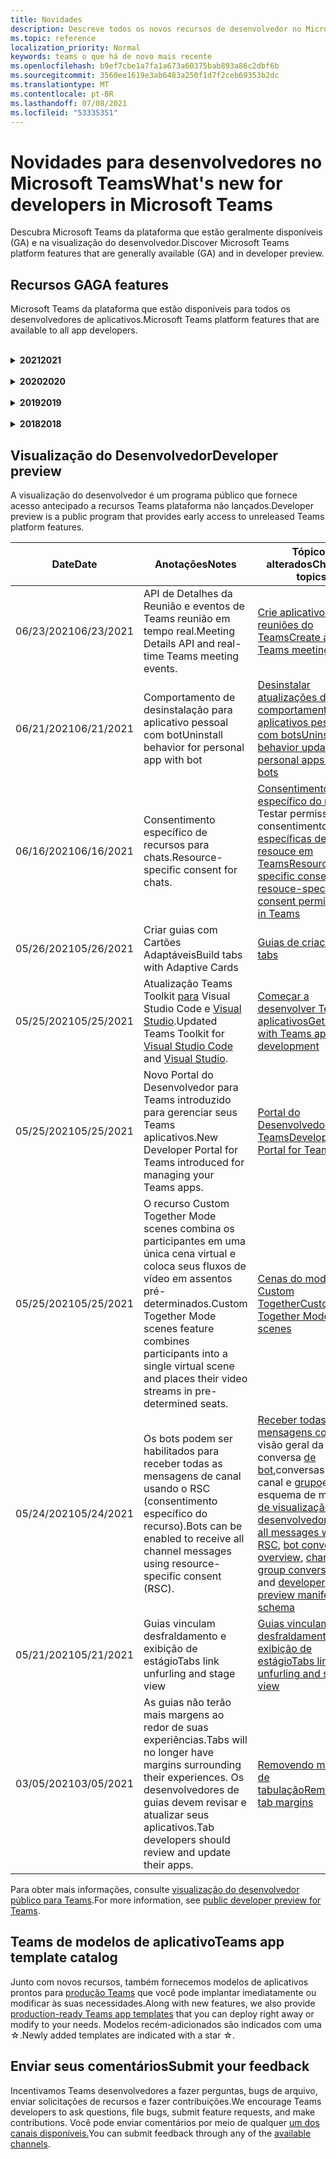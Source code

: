 ```yaml
---
title: Novidades
description: Descreve todos os novos recursos de desenvolvedor no Microsoft Teams
ms.topic: reference
localization_priority: Normal
keywords: teams o que há de novo mais recente
ms.openlocfilehash: b9ef7cbe1a7fa1a673a60375bab893a86c2dbf6b
ms.sourcegitcommit: 3560ee1619e3ab6483a250f1d7f2ceb69353b2dc
ms.translationtype: MT
ms.contentlocale: pt-BR
ms.lasthandoff: 07/08/2021
ms.locfileid: "53335351"
---
```

# <a name="whats-new-for-developers-in-microsoft-teams"></a><span data-ttu-id="fb000-104">Novidades para desenvolvedores no Microsoft Teams</span><span class="sxs-lookup"><span data-stu-id="fb000-104">What's new for developers in Microsoft Teams</span></span>

<span data-ttu-id="fb000-105">Descubra Microsoft Teams da plataforma que estão geralmente disponíveis (GA) e na visualização do desenvolvedor.</span><span class="sxs-lookup"><span data-stu-id="fb000-105">Discover Microsoft Teams platform features that are generally available (GA) and in developer preview.</span></span>

## <a name="ga-features"></a><span data-ttu-id="fb000-106">Recursos GA</span><span class="sxs-lookup"><span data-stu-id="fb000-106">GA features</span></span>

<span data-ttu-id="fb000-107">Microsoft Teams da plataforma que estão disponíveis para todos os desenvolvedores de aplicativos.</span><span class="sxs-lookup"><span data-stu-id="fb000-107">Microsoft Teams platform features that are available to all app developers.</span></span>

<br>

<details>

<summary><span data-ttu-id="fb000-108"><b>2021</b></span><span class="sxs-lookup"><span data-stu-id="fb000-108"><b>2021</b></span></span></summary>

| <span data-ttu-id="fb000-109">**Date**</span><span class="sxs-lookup"><span data-stu-id="fb000-109">**Date**</span></span> | <span data-ttu-id="fb000-110">**Anotações**</span><span class="sxs-lookup"><span data-stu-id="fb000-110">**Notes**</span></span> | <span data-ttu-id="fb000-111">**Tópicos alterados**</span><span class="sxs-lookup"><span data-stu-id="fb000-111">**Changed topics**</span></span> |
| -------- | --------- | ------------------ |
|<span data-ttu-id="fb000-112">07/08/2021</span><span class="sxs-lookup"><span data-stu-id="fb000-112">07/08/2021</span></span>|<span data-ttu-id="fb000-113">A extensibilidade do aplicativo de reunião está disponível no celular.</span><span class="sxs-lookup"><span data-stu-id="fb000-113">Meeting app extensibility is available on mobile.</span></span> <span data-ttu-id="fb000-114">Os clientes móveis suportam aplicativos durante a reunião.</span><span class="sxs-lookup"><span data-stu-id="fb000-114">Mobile clients support apps during meeting.</span></span> |[<span data-ttu-id="fb000-115">Extensibilidade do aplicativo de reunião</span><span class="sxs-lookup"><span data-stu-id="fb000-115">Meeting app extensibility</span></span>](apps-in-teams-meetings/meeting-app-extensibility.md)|
|<span data-ttu-id="fb000-116">06/28/2021</span><span class="sxs-lookup"><span data-stu-id="fb000-116">06/28/2021</span></span>|<span data-ttu-id="fb000-117">Integrar a funcionalidade do Se picker de pessoas.</span><span class="sxs-lookup"><span data-stu-id="fb000-117">Integrate People Picker capability.</span></span>|[<span data-ttu-id="fb000-118">Funcionalidade Integrar Seletor de Pessoas</span><span class="sxs-lookup"><span data-stu-id="fb000-118">Integrate People Picker capability</span></span>](concepts/device-capabilities/people-picker-capability.md)|  
|<span data-ttu-id="fb000-119">06/25/2021</span><span class="sxs-lookup"><span data-stu-id="fb000-119">06/25/2021</span></span>| <span data-ttu-id="fb000-120">Introduzido o guia passo a passo para enviar mensagens proativas.</span><span class="sxs-lookup"><span data-stu-id="fb000-120">Introduced step-by-step guide to send proactive messages.</span></span> | [<span data-ttu-id="fb000-121">Guia passo a passo para enviar mensagens proativas</span><span class="sxs-lookup"><span data-stu-id="fb000-121">Step-by-step guide to send proactive messages</span></span>](sbs-send-proactive.yml) |
|<span data-ttu-id="fb000-122">06/09/2021</span><span class="sxs-lookup"><span data-stu-id="fb000-122">06/09/2021</span></span>| <span data-ttu-id="fb000-123">Exibição de estágio para imagens em Cartões Adaptáveis com `allowExpand` atributo.</span><span class="sxs-lookup"><span data-stu-id="fb000-123">Stage view for images in Adaptive Cards with `allowExpand` attribute.</span></span> | [<span data-ttu-id="fb000-124">Exibição de estágio para imagens em Cartões Adaptáveis</span><span class="sxs-lookup"><span data-stu-id="fb000-124">Stage view for images in Adaptive Cards</span></span>](~/task-modules-and-cards/cards/cards-format.md) |
|<span data-ttu-id="fb000-125">05/31/2021</span><span class="sxs-lookup"><span data-stu-id="fb000-125">05/31/2021</span></span>| <span data-ttu-id="fb000-126">Guias de conversa.</span><span class="sxs-lookup"><span data-stu-id="fb000-126">Conversational tabs.</span></span> | [<span data-ttu-id="fb000-127">Iniciar e continuar conversas sobre conteúdo em suas guias</span><span class="sxs-lookup"><span data-stu-id="fb000-127">Start and continue conversations about content in your tabs</span></span>](~/tabs/how-to/conversational-tabs.md) |
|<span data-ttu-id="fb000-128">05/24/2021</span><span class="sxs-lookup"><span data-stu-id="fb000-128">05/24/2021</span></span>| <span data-ttu-id="fb000-129">Diretrizes Teams de design de aplicativos atualizadas com padrões móveis e muito mais.</span><span class="sxs-lookup"><span data-stu-id="fb000-129">Updated Teams app design guidelines with mobile patterns and more.</span></span>|[<span data-ttu-id="fb000-130">Projetando seu Teams aplicativo</span><span class="sxs-lookup"><span data-stu-id="fb000-130">Designing your Teams app</span></span>](~/concepts/design/design-teams-app-overview.md)
|<span data-ttu-id="fb000-131">05/13/2021</span><span class="sxs-lookup"><span data-stu-id="fb000-131">05/13/2021</span></span>| <span data-ttu-id="fb000-132">Adicionadas informações sobre mConnect e Skooler.</span><span class="sxs-lookup"><span data-stu-id="fb000-132">Added information on mConnect and Skooler.</span></span>|[<span data-ttu-id="fb000-133">Sistema de gerenciamento de aprendizagem de miojo</span><span class="sxs-lookup"><span data-stu-id="fb000-133">Moodle learning management system</span></span>](resources/moodle-overview.md)
|<span data-ttu-id="fb000-134">05/10/2021</span><span class="sxs-lookup"><span data-stu-id="fb000-134">05/10/2021</span></span>| <span data-ttu-id="fb000-135">O manifesto v1.10 é lançado.</span><span class="sxs-lookup"><span data-stu-id="fb000-135">Manifest v1.10 is released.</span></span>|[<span data-ttu-id="fb000-136">Esquema de manifesto</span><span class="sxs-lookup"><span data-stu-id="fb000-136">Manifest schema</span></span>](resources/schema/manifest-schema.md) |
|<span data-ttu-id="fb000-137">05/10/2021</span><span class="sxs-lookup"><span data-stu-id="fb000-137">05/10/2021</span></span>| <span data-ttu-id="fb000-138">Novo recurso de personalização de aplicativo.</span><span class="sxs-lookup"><span data-stu-id="fb000-138">New app customization feature.</span></span>| [<span data-ttu-id="fb000-139">Habilitar organizações para personalizar seu aplicativo</span><span class="sxs-lookup"><span data-stu-id="fb000-139">Enable orgs to customize your app</span></span>](concepts/design/enable-app-customization.md) |
|<span data-ttu-id="fb000-140">05/07/2021</span><span class="sxs-lookup"><span data-stu-id="fb000-140">05/07/2021</span></span>| <span data-ttu-id="fb000-141">Links profundos para chamadas de áudio e vídeo no chat.</span><span class="sxs-lookup"><span data-stu-id="fb000-141">Deep links for audio and video calls in chat.</span></span> |[<span data-ttu-id="fb000-142">Links profundos</span><span class="sxs-lookup"><span data-stu-id="fb000-142">Deep links</span></span>](concepts/build-and-test/deep-links.md#deep-linking-to-an-audio-or-audio-video-call) |
|<span data-ttu-id="fb000-143">04/30/2021</span><span class="sxs-lookup"><span data-stu-id="fb000-143">04/30/2021</span></span>|<span data-ttu-id="fb000-144">Novas diretrizes sobre como publicar aplicativos no Teams store.</span><span class="sxs-lookup"><span data-stu-id="fb000-144">New guidance on how to publish apps to the Teams store.</span></span>|<span data-ttu-id="fb000-145">[Publique seu aplicativo no Teams,](concepts/deploy-and-publish/appsource/publish.md)Teams [de validação da loja](concepts/deploy-and-publish/appsource/prepare/teams-store-validation-guidelines.md)</span><span class="sxs-lookup"><span data-stu-id="fb000-145">[Publish your app to the Teams store](concepts/deploy-and-publish/appsource/publish.md), [Teams store validation guidelines](concepts/deploy-and-publish/appsource/prepare/teams-store-validation-guidelines.md)</span></span> |
|<span data-ttu-id="fb000-146">04/29/2021</span><span class="sxs-lookup"><span data-stu-id="fb000-146">04/29/2021</span></span> | <span data-ttu-id="fb000-147">Ações universais para cartões adaptáveis.</span><span class="sxs-lookup"><span data-stu-id="fb000-147">Universal Actions for Adaptive Cards.</span></span> | [<span data-ttu-id="fb000-148">Ações Universais para Cartões Adaptáveis</span><span class="sxs-lookup"><span data-stu-id="fb000-148">Universal Actions for Adaptive Cards</span></span>](task-modules-and-cards/cards/universal-actions-for-adaptive-cards/overview.md) |
|<span data-ttu-id="fb000-149">04/29/2021</span><span class="sxs-lookup"><span data-stu-id="fb000-149">04/29/2021</span></span> | <span data-ttu-id="fb000-150">Exibições específicas do usuário.</span><span class="sxs-lookup"><span data-stu-id="fb000-150">User Specific Views.</span></span> | [<span data-ttu-id="fb000-151">Exibições Específicas do Usuário</span><span class="sxs-lookup"><span data-stu-id="fb000-151">User Specific Views</span></span>](task-modules-and-cards/cards/universal-actions-for-adaptive-cards/User-Specific-Views.md) |
|<span data-ttu-id="fb000-152">04/29/2021</span><span class="sxs-lookup"><span data-stu-id="fb000-152">04/29/2021</span></span> | <span data-ttu-id="fb000-153">Fluxos de trabalho sequenciais.</span><span class="sxs-lookup"><span data-stu-id="fb000-153">Sequential Workflows.</span></span> | [<span data-ttu-id="fb000-154">Fluxos de Trabalho Sequenciais</span><span class="sxs-lookup"><span data-stu-id="fb000-154">Sequential Workflows</span></span>](task-modules-and-cards/cards/universal-actions-for-adaptive-cards/Sequential-Workflows.md) |
|<span data-ttu-id="fb000-155">04/29/2021</span><span class="sxs-lookup"><span data-stu-id="fb000-155">04/29/2021</span></span> | <span data-ttu-id="fb000-156">Cartões atualizados.</span><span class="sxs-lookup"><span data-stu-id="fb000-156">Up to date cards.</span></span> | [<span data-ttu-id="fb000-157">Cartões atualizados</span><span class="sxs-lookup"><span data-stu-id="fb000-157">Up to date cards</span></span>](task-modules-and-cards/cards/universal-actions-for-adaptive-cards/Up-To-Date-Views.md) |
|<span data-ttu-id="fb000-158">04/08/2021</span><span class="sxs-lookup"><span data-stu-id="fb000-158">04/08/2021</span></span>| <span data-ttu-id="fb000-159">Recurso de personalização de aplicativos.</span><span class="sxs-lookup"><span data-stu-id="fb000-159">App customization feature.</span></span>|<span data-ttu-id="fb000-160">[Visão geral do aplicativo de equipes](concepts/design/enable-app-customization.md)de [design, visão geral](concepts/build-and-test/app-studio-overview.md#connectors)do estúdio do aplicativo e [esquema de manifesto](resources/schema/manifest-schema-dev-preview.md)</span><span class="sxs-lookup"><span data-stu-id="fb000-160">[Design teams app overview](concepts/design/enable-app-customization.md), [App studio overview](concepts/build-and-test/app-studio-overview.md#connectors), and [Manifest schema](resources/schema/manifest-schema-dev-preview.md)</span></span> |
|<span data-ttu-id="fb000-161">03/18/2021</span><span class="sxs-lookup"><span data-stu-id="fb000-161">03/18/2021</span></span>|<span data-ttu-id="fb000-162">Aviso: atualize para a versão 4.10 ou acima do SDK da Estrutura de Bots, conforme começamos com o processo de deprecação para `TeamsInfo.getMembers` e `TeamsInfo.GetMembersAsync` .</span><span class="sxs-lookup"><span data-stu-id="fb000-162">Notice: Update to version 4.10 or above of the Bot Framework SDK, as we've started with the deprecation process for `TeamsInfo.getMembers` and `TeamsInfo.GetMembersAsync`.</span></span> | [<span data-ttu-id="fb000-163">Alterações na API de bot para membros da Equipe/Chat</span><span class="sxs-lookup"><span data-stu-id="fb000-163">Bot API Changes for Team/Chat Members</span></span>](resources/team-chat-member-api-changes.md) |
|<span data-ttu-id="fb000-164">03/05/2021</span><span class="sxs-lookup"><span data-stu-id="fb000-164">03/05/2021</span></span>|<span data-ttu-id="fb000-165">Aviso: as guias não terão mais margens ao redor de suas experiências.</span><span class="sxs-lookup"><span data-stu-id="fb000-165">Notice: Tabs will no longer have margins surrounding their experiences.</span></span> <span data-ttu-id="fb000-166">Os desenvolvedores de guias devem revisar e atualizar seus aplicativos.</span><span class="sxs-lookup"><span data-stu-id="fb000-166">Tab developers should review and update their apps.</span></span> | [<span data-ttu-id="fb000-167">Removendo margens de tabulação</span><span class="sxs-lookup"><span data-stu-id="fb000-167">Removing tab margins</span></span>](resources/removing-tab-margins.md) |
|<span data-ttu-id="fb000-168">03/05/2021</span><span class="sxs-lookup"><span data-stu-id="fb000-168">03/05/2021</span></span>|<span data-ttu-id="fb000-169">Escopo de instalação padrão e funcionalidade de grupo.</span><span class="sxs-lookup"><span data-stu-id="fb000-169">Default install scope and group capability.</span></span>| [<span data-ttu-id="fb000-170">Escopo de instalação padrão e funcionalidade de grupo</span><span class="sxs-lookup"><span data-stu-id="fb000-170">Default install scope and group capability</span></span>](concepts/deploy-and-publish/add-default-install-scope.md) |
|<span data-ttu-id="fb000-171">03/05/2021</span><span class="sxs-lookup"><span data-stu-id="fb000-171">03/05/2021</span></span>|<span data-ttu-id="fb000-172">Reordenar guias de aplicativo pessoal.</span><span class="sxs-lookup"><span data-stu-id="fb000-172">Reorder personal app tabs.</span></span>|[<span data-ttu-id="fb000-173">Reordenar a guia de chat em aplicativos pessoais</span><span class="sxs-lookup"><span data-stu-id="fb000-173">Reorder the chat tab in personal apps</span></span>](tabs/how-to/create-personal-tab.md#reorder-static-personal-tabs)|
|<span data-ttu-id="fb000-174">03/04/2021</span><span class="sxs-lookup"><span data-stu-id="fb000-174">03/04/2021</span></span>|<span data-ttu-id="fb000-175">Mascaramento de informações em cartões adaptáveis.</span><span class="sxs-lookup"><span data-stu-id="fb000-175">Information masking in Adaptive cards.</span></span>| [<span data-ttu-id="fb000-176">Mascaramento de informações em cartões adaptáveis</span><span class="sxs-lookup"><span data-stu-id="fb000-176">Information masking in Adaptive cards</span></span>](task-modules-and-cards/cards/cards-format.md#information-masking-in-adaptive-cards) |
|<span data-ttu-id="fb000-177">02/19/2021</span><span class="sxs-lookup"><span data-stu-id="fb000-177">02/19/2021</span></span>|<span data-ttu-id="fb000-178">Recursos de localização adicionados.</span><span class="sxs-lookup"><span data-stu-id="fb000-178">Added location capabilities.</span></span> <br/> <span data-ttu-id="fb000-179">As informações de recursos de localização são adicionadas na visão geral dos recursos do dispositivo, permissões de dispositivo nativas, integração de recursos de mídia e arquivos de recursos de QR ou scanner de código de barras.</span><span class="sxs-lookup"><span data-stu-id="fb000-179">Location capabilities information is added in the device capabilities overview, native device permissions, integrate media capabilities, and QR or barcode scanner capability files.</span></span>|<span data-ttu-id="fb000-180">[Visão](concepts/device-capabilities/device-capabilities-overview.md)geral , [Solicitar permissões de dispositivo,](concepts/device-capabilities/native-device-permissions.md) [Integrar](concepts/device-capabilities/mobile-camera-image-permissions.md)recursos de mídia, [Integrar a QR](concepts/device-capabilities/qr-barcode-scanner-capability.md)ou o recurso de scanner de código de barras, [Integrar recursos de localização](concepts/device-capabilities/location-capability.md)</span><span class="sxs-lookup"><span data-stu-id="fb000-180">[Overview](concepts/device-capabilities/device-capabilities-overview.md), [Request device permissions](concepts/device-capabilities/native-device-permissions.md), [Integrate media capabilities](concepts/device-capabilities/mobile-camera-image-permissions.md), [Integrate QR or barcode scanner capability](concepts/device-capabilities/qr-barcode-scanner-capability.md), [Integrate location capabilities](concepts/device-capabilities/location-capability.md)</span></span> |
|<span data-ttu-id="fb000-181">02/18/2021</span><span class="sxs-lookup"><span data-stu-id="fb000-181">02/18/2021</span></span>|<span data-ttu-id="fb000-182">Adicionado o recurso de QR ou scanner de código de barras.</span><span class="sxs-lookup"><span data-stu-id="fb000-182">Added QR or barcode scanner capability.</span></span> <br/> <span data-ttu-id="fb000-183">As informações de recurso de QR ou scanner de código de barras são adicionadas na visão geral dos recursos do dispositivo, permissões de dispositivo nativas e arquivos de recursos de mídia de integração.</span><span class="sxs-lookup"><span data-stu-id="fb000-183">QR or barcode scanner  capability information is added in the device capabilities overview, native device permissions, and integrate media capabilities files.</span></span>|<span data-ttu-id="fb000-184">[Visão](concepts/device-capabilities/device-capabilities-overview.md)geral , [Solicitar permissões de dispositivo,](concepts/device-capabilities/native-device-permissions.md) [Integrar recursos de mídia,](concepts/device-capabilities/mobile-camera-image-permissions.md) [Integrar a QR ou o](concepts/device-capabilities/qr-barcode-scanner-capability.md) recurso de scanner de código de barras</span><span class="sxs-lookup"><span data-stu-id="fb000-184">[Overview](concepts/device-capabilities/device-capabilities-overview.md), [Request device permissions](concepts/device-capabilities/native-device-permissions.md), [Integrate media capabilities](concepts/device-capabilities/mobile-camera-image-permissions.md), [Integrate QR or barcode scanner capability](concepts/device-capabilities/qr-barcode-scanner-capability.md)</span></span> |
|<span data-ttu-id="fb000-185">02/09/2021</span><span class="sxs-lookup"><span data-stu-id="fb000-185">02/09/2021</span></span>|<span data-ttu-id="fb000-186">Visão geral dos recursos do dispositivo adicionado.</span><span class="sxs-lookup"><span data-stu-id="fb000-186">Added device capabilities overview.</span></span> <br/> <span data-ttu-id="fb000-187">As informações de funcionalidade do microfone são adicionadas às permissões do dispositivo nativo e integram arquivos de recursos de mídia.</span><span class="sxs-lookup"><span data-stu-id="fb000-187">Microphone capability information is added in the native device permissions and integrate media capabilities files.</span></span>|<span data-ttu-id="fb000-188">[Visão](concepts/device-capabilities/device-capabilities-overview.md)geral , [Solicitar permissões de dispositivo,](concepts/device-capabilities/native-device-permissions.md) [Integrar recursos de mídia](concepts/device-capabilities/mobile-camera-image-permissions.md)</span><span class="sxs-lookup"><span data-stu-id="fb000-188">[Overview](concepts/device-capabilities/device-capabilities-overview.md), [Request device permissions](concepts/device-capabilities/native-device-permissions.md), [Integrate media capabilities](concepts/device-capabilities/mobile-camera-image-permissions.md)</span></span>|

<br>

</details>

<br>

<details>
  
<summary><span data-ttu-id="fb000-189"><b>2020</b></span><span class="sxs-lookup"><span data-stu-id="fb000-189"><b>2020</b></span></span></summary>

| <span data-ttu-id="fb000-190">**Date**</span><span class="sxs-lookup"><span data-stu-id="fb000-190">**Date**</span></span> | <span data-ttu-id="fb000-191">**Anotações**</span><span class="sxs-lookup"><span data-stu-id="fb000-191">**Notes**</span></span> | <span data-ttu-id="fb000-192">**Tópicos alterados**</span><span class="sxs-lookup"><span data-stu-id="fb000-192">**Changed topics**</span></span> |
| -------- | --------- | ------------------ |
|<span data-ttu-id="fb000-193">11/30/2020</span><span class="sxs-lookup"><span data-stu-id="fb000-193">11/30/2020</span></span>|<span data-ttu-id="fb000-194">Integração da plataforma de identidade com Teams Toolkit e Visual Studio Code para guias.</span><span class="sxs-lookup"><span data-stu-id="fb000-194">Identity platform integration with Teams Toolkit and Visual Studio Code for tabs.</span></span>|[<span data-ttu-id="fb000-195">Autenticação de login único com Teams Toolkit e Visual Studio Code para guias</span><span class="sxs-lookup"><span data-stu-id="fb000-195">Single sign-on authentication with Teams Toolkit and Visual Studio Code for tabs</span></span>](toolkit/visual-studio-code-tab-sso.md)|
|<span data-ttu-id="fb000-196">11/16/2020</span><span class="sxs-lookup"><span data-stu-id="fb000-196">11/16/2020</span></span>|<span data-ttu-id="fb000-197">Teams manifesto do aplicativo atualizado para a versão 1.8.</span><span class="sxs-lookup"><span data-stu-id="fb000-197">Teams app manifest updated to version 1.8.</span></span>|[<span data-ttu-id="fb000-198">Referência: esquema de manifesto para Microsoft Teams</span><span class="sxs-lookup"><span data-stu-id="fb000-198">Reference: Manifest schema for Microsoft Teams</span></span>](resources/schema/manifest-schema.md)|
|<span data-ttu-id="fb000-199">11/10/2020</span><span class="sxs-lookup"><span data-stu-id="fb000-199">11/10/2020</span></span>|<span data-ttu-id="fb000-200">Teams de design de bot.</span><span class="sxs-lookup"><span data-stu-id="fb000-200">Teams bot design guidelines.</span></span>|[<span data-ttu-id="fb000-201">Diretrizes de design de bot</span><span class="sxs-lookup"><span data-stu-id="fb000-201">Bot design guidelines</span></span>](bots/design/bots.md)|
|<span data-ttu-id="fb000-202">09/30/2020</span><span class="sxs-lookup"><span data-stu-id="fb000-202">09/30/2020</span></span>|<span data-ttu-id="fb000-203">Agora há suporte para o envio e recebimento de arquivos para bots em dispositivos móveis.</span><span class="sxs-lookup"><span data-stu-id="fb000-203">Sending and receiving files to bots on mobile devices is now supported.</span></span>|[<span data-ttu-id="fb000-204">Enviar e receber arquivos por meio de seu bot</span><span class="sxs-lookup"><span data-stu-id="fb000-204">Send and receive files through your bot</span></span>](resources/bot-v3/bots-files.md)|
|<span data-ttu-id="fb000-205">09/22/2020</span><span class="sxs-lookup"><span data-stu-id="fb000-205">09/22/2020</span></span>|<span data-ttu-id="fb000-206">Novas informações para começar a Teams desenvolvimento.</span><span class="sxs-lookup"><span data-stu-id="fb000-206">New information for getting started with Teams development.</span></span>|[<span data-ttu-id="fb000-207">Criar sua primeira visão geral Teams aplicativo</span><span class="sxs-lookup"><span data-stu-id="fb000-207">Build your first Teams app overview</span></span>](build-your-first-app/build-first-app-overview.md)|
|<span data-ttu-id="fb000-208">09/18/2020</span><span class="sxs-lookup"><span data-stu-id="fb000-208">09/18/2020</span></span>|<span data-ttu-id="fb000-209">Suporte para aplicativos de Teams de reunião (Visualização de Versão).</span><span class="sxs-lookup"><span data-stu-id="fb000-209">Support for in-meeting Teams apps (Release Preview).</span></span>|<span data-ttu-id="fb000-210">[Criar aplicativos para Teams reuniões e](apps-in-teams-meetings/create-apps-for-teams-meetings.md) [aplicativos em Teams reuniões](apps-in-teams-meetings/teams-apps-in-meetings.md)</span><span class="sxs-lookup"><span data-stu-id="fb000-210">[Create apps for Teams meetings](apps-in-teams-meetings/create-apps-for-teams-meetings.md) and [Apps in Teams meetings](apps-in-teams-meetings/teams-apps-in-meetings.md)</span></span>|
|<span data-ttu-id="fb000-211">08/19/2020</span><span class="sxs-lookup"><span data-stu-id="fb000-211">08/19/2020</span></span>|<span data-ttu-id="fb000-212">Importe Teams mensagens com o Microsoft Graph.</span><span class="sxs-lookup"><span data-stu-id="fb000-212">Import Teams messages with Microsoft Graph.</span></span>|[<span data-ttu-id="fb000-213">Importar mensagens de plataforma de terceiros para o Teams usando o Microsoft Graph</span><span class="sxs-lookup"><span data-stu-id="fb000-213">Import third-party platform messages to Teams using Microsoft Graph</span></span>](graph-api/import-messages/import-external-messages-to-teams.md)
|<span data-ttu-id="fb000-214">08/12/2020</span><span class="sxs-lookup"><span data-stu-id="fb000-214">08/12/2020</span></span> |<span data-ttu-id="fb000-215">Suporte a Cartões Adaptáveis no webhook de entrada movido para GA.</span><span class="sxs-lookup"><span data-stu-id="fb000-215">Adaptive Cards support in incoming webhook moved to GA.</span></span>|[<span data-ttu-id="fb000-216">Envie cartões adaptáveis usando um webhook de entrada</span><span class="sxs-lookup"><span data-stu-id="fb000-216">Send adaptive cards using an incoming webhook</span></span>](~/webhooks-and-connectors/how-to/connectors-using.md#send-adaptive-cards-using-an-incoming-webhook) |
|<span data-ttu-id="fb000-217">08/10/2020</span><span class="sxs-lookup"><span data-stu-id="fb000-217">08/10/2020</span></span>|<span data-ttu-id="fb000-218">Começar a criar Teams aplicativos com o Visual Studio Toolkit.</span><span class="sxs-lookup"><span data-stu-id="fb000-218">Get started building Teams apps with the Visual Studio Toolkit.</span></span>|[<span data-ttu-id="fb000-219">Criar aplicativos com o Microsoft Teams Toolkit e Visual Studio Code</span><span class="sxs-lookup"><span data-stu-id="fb000-219">Build apps with the Microsoft Teams Toolkit and Visual Studio Code</span></span>](toolkit/visual-studio-overview.md) |
|<span data-ttu-id="fb000-220">08/06/2020</span><span class="sxs-lookup"><span data-stu-id="fb000-220">08/06/2020</span></span>|<span data-ttu-id="fb000-221">Suporte para autenticação SSO de guias.</span><span class="sxs-lookup"><span data-stu-id="fb000-221">Support for Tabs SSO authentication.</span></span>|[<span data-ttu-id="fb000-222">Desenvolver uma guia de Microsoft Teams SSO</span><span class="sxs-lookup"><span data-stu-id="fb000-222">Develop an SSO Microsoft Teams Tab</span></span>](tabs/how-to/authentication/auth-aad-sso.md#develop-an-sso-microsoft-teams-tab) |
|<span data-ttu-id="fb000-223">07/27/2020</span><span class="sxs-lookup"><span data-stu-id="fb000-223">07/27/2020</span></span> | <span data-ttu-id="fb000-224">Graph bots e mensagens proativos (Visualização Pública).</span><span class="sxs-lookup"><span data-stu-id="fb000-224">Graph proactive bots and messages (Public Preview).</span></span>|[<span data-ttu-id="fb000-225">Habilitar a instalação proativa de bots e mensagens proativas Teams com o Microsoft Graph</span><span class="sxs-lookup"><span data-stu-id="fb000-225">Enable proactive bot installation and proactive messaging in Teams with Microsoft Graph</span></span>](graph-api/proactive-bots-and-messages/graph-proactive-bots-and-messages.md)|
|<span data-ttu-id="fb000-226">07/22/2020</span><span class="sxs-lookup"><span data-stu-id="fb000-226">07/22/2020</span></span> |<span data-ttu-id="fb000-227">Atualizações de funcionalidade de dispositivo móvel.</span><span class="sxs-lookup"><span data-stu-id="fb000-227">Mobile device capability updates.</span></span>|[<span data-ttu-id="fb000-228">Solicitar permissões de dispositivo para sua guia Microsoft Teams de usuário</span><span class="sxs-lookup"><span data-stu-id="fb000-228">Request device permissions for your Microsoft Teams tab</span></span>](concepts/device-capabilities/native-device-permissions.md) |
|<span data-ttu-id="fb000-229">07/20/2020</span><span class="sxs-lookup"><span data-stu-id="fb000-229">07/20/2020</span></span>|<span data-ttu-id="fb000-230">Teams App Validation Tool for AppSource submissions.</span><span class="sxs-lookup"><span data-stu-id="fb000-230">Teams App Validation Tool for AppSource submissions.</span></span>|[<span data-ttu-id="fb000-231">Teams Ferramenta de Validação de Aplicativos</span><span class="sxs-lookup"><span data-stu-id="fb000-231">Teams App Validation Tool</span></span>](concepts/deploy-and-publish/appsource/prepare/submission-checklist.md)
|<span data-ttu-id="fb000-232">07/15/2020</span><span class="sxs-lookup"><span data-stu-id="fb000-232">07/15/2020</span></span>|<span data-ttu-id="fb000-233">Crie um assistente virtual para Teams.</span><span class="sxs-lookup"><span data-stu-id="fb000-233">Create a virtual assistant for Teams.</span></span>|[<span data-ttu-id="fb000-234">Assistente Virtual para Microsoft Teams</span><span class="sxs-lookup"><span data-stu-id="fb000-234">Virtual Assistant for Microsoft Teams</span></span>](samples/virtual-assistant.md)|
|<span data-ttu-id="fb000-235">07/14/2020</span><span class="sxs-lookup"><span data-stu-id="fb000-235">07/14/2020</span></span>|<span data-ttu-id="fb000-236">Navegando em uma documentação de indicador de carregamento nativo.</span><span class="sxs-lookup"><span data-stu-id="fb000-236">Surfacing a native loading indicator documentation.</span></span>|[<span data-ttu-id="fb000-237">Mostrando um indicador de carregamento nativo</span><span class="sxs-lookup"><span data-stu-id="fb000-237">Showing a native loading indicator</span></span>](tabs/how-to/create-tab-pages/content-page.md#show-a-native-loading-indicator)
|<span data-ttu-id="fb000-238">07/01/2020</span><span class="sxs-lookup"><span data-stu-id="fb000-238">07/01/2020</span></span>|<span data-ttu-id="fb000-239">Começar a criar Teams aplicativos com o Visual Studio Code Toolkit.</span><span class="sxs-lookup"><span data-stu-id="fb000-239">Get started building Teams apps with the Visual Studio Code Toolkit.</span></span>|[<span data-ttu-id="fb000-240">Criar aplicativos com o Microsoft Teams Toolkit e Visual Studio Code</span><span class="sxs-lookup"><span data-stu-id="fb000-240">Build apps with the Microsoft Teams Toolkit and Visual Studio Code</span></span>](toolkit/visual-studio-code-overview.md) |
|<span data-ttu-id="fb000-241">07/01/2020</span><span class="sxs-lookup"><span data-stu-id="fb000-241">07/01/2020</span></span>|<span data-ttu-id="fb000-242">Login único para guias GA para clientes Teams web e desktop.</span><span class="sxs-lookup"><span data-stu-id="fb000-242">Single sign-on for tabs GA for Teams web and desktop clients.</span></span>|[<span data-ttu-id="fb000-243">Single Sign-On (SSO)</span><span class="sxs-lookup"><span data-stu-id="fb000-243">Single Sign-On (SSO)</span></span>](tabs/how-to/authentication/auth-aad-sso.md)|
|<span data-ttu-id="fb000-244">06/05/2020</span><span class="sxs-lookup"><span data-stu-id="fb000-244">06/05/2020</span></span>| <span data-ttu-id="fb000-245">Esquema de manifesto atualizado para a versão 1.7.</span><span class="sxs-lookup"><span data-stu-id="fb000-245">Manifest schema updated to version 1.7.</span></span>| [<span data-ttu-id="fb000-246">Referência: esquema de manifesto para Microsoft Teams</span><span class="sxs-lookup"><span data-stu-id="fb000-246">Reference: Manifest schema for Microsoft Teams</span></span>](resources/schema/manifest-schema.md)|
|<span data-ttu-id="fb000-247">05/18/2020</span><span class="sxs-lookup"><span data-stu-id="fb000-247">05/18/2020</span></span>|<span data-ttu-id="fb000-248">Integre Power Virtual Agents com Teams.</span><span class="sxs-lookup"><span data-stu-id="fb000-248">Integrate Power Virtual Agents with Teams.</span></span>|[<span data-ttu-id="fb000-249">Integrar um Power Virtual Agents chatbot com Microsoft Teams</span><span class="sxs-lookup"><span data-stu-id="fb000-249">Integrate a Power Virtual Agents chatbot with Microsoft Teams</span></span>](bots/how-to/add-power-virtual-agents-bot-to-teams.md)|
|<span data-ttu-id="fb000-250">04/01/2020</span><span class="sxs-lookup"><span data-stu-id="fb000-250">04/01/2020</span></span>|<span data-ttu-id="fb000-251">Integrar sistemas WFM com o Conector de Turnos para Teams.</span><span class="sxs-lookup"><span data-stu-id="fb000-251">Integrate WFM systems with Shifts Connector for Teams.</span></span>|[<span data-ttu-id="fb000-252">Microsoft Teams Desloca conectores WFM</span><span class="sxs-lookup"><span data-stu-id="fb000-252">Microsoft Teams Shifts WFM connectors</span></span>](samples/shifts-wfm-connectors.md)
|<span data-ttu-id="fb000-253">03/24/2020</span><span class="sxs-lookup"><span data-stu-id="fb000-253">03/24/2020</span></span> | <span data-ttu-id="fb000-254">Adicionado suporte para recuperar um único membro de uma conversa e suporte adicional para recuperar membros pagedos.</span><span class="sxs-lookup"><span data-stu-id="fb000-254">Added support for retrieving a single member of a conversation, and additional support for retrieving paged members.</span></span> | [<span data-ttu-id="fb000-255">Obter o contexto do Teams para o seu bot</span><span class="sxs-lookup"><span data-stu-id="fb000-255">Get Teams context for your bot</span></span>](~/bots/how-to/get-teams-context.md) |

<br>

</details>

<br>

<details>
  
<summary><span data-ttu-id="fb000-256"><b>2019</b></span><span class="sxs-lookup"><span data-stu-id="fb000-256"><b>2019</b></span></span></summary>

| <span data-ttu-id="fb000-257">**Date**</span><span class="sxs-lookup"><span data-stu-id="fb000-257">**Date**</span></span> | <span data-ttu-id="fb000-258">**Anotações**</span><span class="sxs-lookup"><span data-stu-id="fb000-258">**Notes**</span></span> | <span data-ttu-id="fb000-259">**Tópicos alterados**</span><span class="sxs-lookup"><span data-stu-id="fb000-259">**Changed topics**</span></span> |
| -------- | --------- | ------------------ |
| <span data-ttu-id="fb000-260">12/26/2019</span><span class="sxs-lookup"><span data-stu-id="fb000-260">12/26/2019</span></span> | <span data-ttu-id="fb000-261">O parâmetro em cargas enviadas a um bot não é mais criptografado, permitindo que você use esse valor para construir `replyToId` links profundos para essas mensagens.</span><span class="sxs-lookup"><span data-stu-id="fb000-261">The `replyToId` parameter in payloads sent to a bot is no longer encrypted, allowing you to use this value to construct deeplinks to these messages.</span></span> <span data-ttu-id="fb000-262">As cargas de mensagens incluem os valores criptografados no parâmetro `legacy.replyToId` .</span><span class="sxs-lookup"><span data-stu-id="fb000-262">Message payloads include the encrypted values in the parameter `legacy.replyToId`.</span></span>  |
| <span data-ttu-id="fb000-263">11/05/2019</span><span class="sxs-lookup"><span data-stu-id="fb000-263">11/05/2019</span></span> | <span data-ttu-id="fb000-264">Login único usando o Teams JavaScript SDK.</span><span class="sxs-lookup"><span data-stu-id="fb000-264">Single sign-on using the Teams JavaScript SDK.</span></span> | [<span data-ttu-id="fb000-265">Logon único</span><span class="sxs-lookup"><span data-stu-id="fb000-265">Single sign-on</span></span>](tabs/how-to/authentication/auth-aad-sso.md) |
| <span data-ttu-id="fb000-266">10/31/2019</span><span class="sxs-lookup"><span data-stu-id="fb000-266">10/31/2019</span></span> | <span data-ttu-id="fb000-267">Bots de conversa e documentação de extensão de mensagens atualizada para refletir o SDK da Estrutura de Bots 4.6.</span><span class="sxs-lookup"><span data-stu-id="fb000-267">Conversational bots and messaging extension documentation updated to reflect the 4.6 Bot Framework SDK.</span></span> <span data-ttu-id="fb000-268">A documentação do SDK v3 está disponível na seção Recursos.</span><span class="sxs-lookup"><span data-stu-id="fb000-268">Documentation for the v3 SDK is available in the Resources section.</span></span> | <span data-ttu-id="fb000-269">Toda a documentação de bot e extensão de mensagens.</span><span class="sxs-lookup"><span data-stu-id="fb000-269">All bot and messaging extension documentation.</span></span> |
| <span data-ttu-id="fb000-270">10/31/2019</span><span class="sxs-lookup"><span data-stu-id="fb000-270">10/31/2019</span></span> | <span data-ttu-id="fb000-271">Nova estrutura de documentação e refatoria de artigos principais.</span><span class="sxs-lookup"><span data-stu-id="fb000-271">New documentation structure, and major article refactoring.</span></span> <span data-ttu-id="fb000-272">Informe quaisquer links mortos ou 404s criando um problema GitHub.</span><span class="sxs-lookup"><span data-stu-id="fb000-272">Please report any dead links or 404's by creating a GitHub Issue.</span></span> | <span data-ttu-id="fb000-273">Todos eles!</span><span class="sxs-lookup"><span data-stu-id="fb000-273">All of them!</span></span> |
| <span data-ttu-id="fb000-274">09/13/2019</span><span class="sxs-lookup"><span data-stu-id="fb000-274">09/13/2019</span></span> | <span data-ttu-id="fb000-275">O bot de solicitação é instalado a partir da extensão de mensagens baseada em ação.</span><span class="sxs-lookup"><span data-stu-id="fb000-275">Request bot is installed from action-based messaging extension.</span></span> | [<span data-ttu-id="fb000-276">Iniciar ações com extensões de mensagens</span><span class="sxs-lookup"><span data-stu-id="fb000-276">Initiate actions with messaging extensions</span></span>](resources/messaging-extension-v3/create-extensions.md#request-to-install-your-conversational-bot)
| <span data-ttu-id="fb000-277">08/28/2019</span><span class="sxs-lookup"><span data-stu-id="fb000-277">08/28/2019</span></span> | <span data-ttu-id="fb000-278">Suporte para canais privados em guias e conectores.</span><span class="sxs-lookup"><span data-stu-id="fb000-278">Support for private channels in tabs and Connectors.</span></span> | [<span data-ttu-id="fb000-279">Obtenha contexto para sua guia</span><span class="sxs-lookup"><span data-stu-id="fb000-279">Get context for your tab</span></span>](tabs/how-to/access-teams-context.md#retrieve-context-in-private-channels) |
| <span data-ttu-id="fb000-280">06/20/2019</span><span class="sxs-lookup"><span data-stu-id="fb000-280">06/20/2019</span></span> | <span data-ttu-id="fb000-281">Compartilhe um site externo, de um site externo, em um Teams canal.</span><span class="sxs-lookup"><span data-stu-id="fb000-281">Share an external website, from an external website, into a Teams channel.</span></span> | [<span data-ttu-id="fb000-282">Compartilhar com Teams</span><span class="sxs-lookup"><span data-stu-id="fb000-282">Share to Teams</span></span>](~/share-to-teams.md) |
| <span data-ttu-id="fb000-283">05/25/2019</span><span class="sxs-lookup"><span data-stu-id="fb000-283">05/25/2019</span></span> | <span data-ttu-id="fb000-284">Responder com a mensagem bot do módulo de tarefa.</span><span class="sxs-lookup"><span data-stu-id="fb000-284">Respond with bot message from task module.</span></span> | [<span data-ttu-id="fb000-285">Responder com mensagem bot do módulo de tarefa</span><span class="sxs-lookup"><span data-stu-id="fb000-285">Respond with bot message from task module</span></span>](resources/messaging-extension-v3/create-extensions.md#respond-with-an-adaptive-card-message-sent-from-a-bot) |
| <span data-ttu-id="fb000-286">05/25/2019</span><span class="sxs-lookup"><span data-stu-id="fb000-286">05/25/2019</span></span> | <span data-ttu-id="fb000-287">Bots em chats de grupo.</span><span class="sxs-lookup"><span data-stu-id="fb000-287">Bots in group chats.</span></span> | [<span data-ttu-id="fb000-288">Interagir com um bot no chat de grupo ou canal</span><span class="sxs-lookup"><span data-stu-id="fb000-288">Interact with a bot in group chat or channel</span></span>](~/concepts/bots/bot-conversations/bots-conv-channel.md) |
| <span data-ttu-id="fb000-289">05/20/2019</span><span class="sxs-lookup"><span data-stu-id="fb000-289">05/20/2019</span></span> | <span data-ttu-id="fb000-290">Localização do manifesto do aplicativo.</span><span class="sxs-lookup"><span data-stu-id="fb000-290">App manifest localization.</span></span> | [<span data-ttu-id="fb000-291">Localização de aplicativos</span><span class="sxs-lookup"><span data-stu-id="fb000-291">App localization</span></span>](~/publishing/apps-localization.md) |
| <span data-ttu-id="fb000-292">05/20/2019</span><span class="sxs-lookup"><span data-stu-id="fb000-292">05/20/2019</span></span> | <span data-ttu-id="fb000-293">Ações de mensagem.</span><span class="sxs-lookup"><span data-stu-id="fb000-293">Message actions.</span></span> | [<span data-ttu-id="fb000-294">Ações de mensagem</span><span class="sxs-lookup"><span data-stu-id="fb000-294">Message Actions</span></span>](resources/messaging-extension-v3/create-extensions.md#action-type-message-extensions) |
| <span data-ttu-id="fb000-295">05/20/2019</span><span class="sxs-lookup"><span data-stu-id="fb000-295">05/20/2019</span></span> | <span data-ttu-id="fb000-296">Link desfraldado (visualizações de URL personalizadas).</span><span class="sxs-lookup"><span data-stu-id="fb000-296">Link unfurling (custom URL previews).</span></span> | [<span data-ttu-id="fb000-297">Desenrolamento de link</span><span class="sxs-lookup"><span data-stu-id="fb000-297">Link unfurling</span></span>](messaging-extensions/how-to/link-unfurling.md)|
| <span data-ttu-id="fb000-298">05/06/2019</span><span class="sxs-lookup"><span data-stu-id="fb000-298">05/06/2019</span></span> | <span data-ttu-id="fb000-299">Programa de certificação de aplicativos para aplicativos da loja.</span><span class="sxs-lookup"><span data-stu-id="fb000-299">Application Certification program for store apps.</span></span> | [<span data-ttu-id="fb000-300">Certificação de Aplicativos</span><span class="sxs-lookup"><span data-stu-id="fb000-300">Application Certification</span></span>](~/concepts/deploy-and-publish/appsource/post-publish/overview.md#complete-microsoft-365-certification) |
| <span data-ttu-id="fb000-301">05/06/2019</span><span class="sxs-lookup"><span data-stu-id="fb000-301">05/06/2019</span></span> | <span data-ttu-id="fb000-302">Modelos de aplicativo agora estão disponíveis.</span><span class="sxs-lookup"><span data-stu-id="fb000-302">App Templates are now available.</span></span> | [<span data-ttu-id="fb000-303">Modelos de aplicativo</span><span class="sxs-lookup"><span data-stu-id="fb000-303">App Templates</span></span>](~/samples/app-templates.md) |
| <span data-ttu-id="fb000-304">04/23/2019</span><span class="sxs-lookup"><span data-stu-id="fb000-304">04/23/2019</span></span> | <span data-ttu-id="fb000-305">Extensões de Mensagens baseadas em ação agora estão disponíveis.</span><span class="sxs-lookup"><span data-stu-id="fb000-305">Action-based Messaging Extensions are now available.</span></span> | [<span data-ttu-id="fb000-306">Extensões de Mensagens baseadas em ação</span><span class="sxs-lookup"><span data-stu-id="fb000-306">Action-based Message Extensions</span></span>](~/concepts/messaging-extensions/create-extensions.md) |
| <span data-ttu-id="fb000-307">02/18/2019</span><span class="sxs-lookup"><span data-stu-id="fb000-307">02/18/2019</span></span> | <span data-ttu-id="fb000-308">Criando links profundos para chat privado.</span><span class="sxs-lookup"><span data-stu-id="fb000-308">Creating deep links to private chat.</span></span> | [<span data-ttu-id="fb000-309">Vinculação profunda a um chat</span><span class="sxs-lookup"><span data-stu-id="fb000-309">Deep linking to a chat</span></span>](concepts/build-and-test/deep-links.md#deep-linking-to-a-chat) |
| <span data-ttu-id="fb000-310">01/23/2019</span><span class="sxs-lookup"><span data-stu-id="fb000-310">01/23/2019</span></span> | <span data-ttu-id="fb000-311">Surfacing SKU and licenceType information in the tab context.</span><span class="sxs-lookup"><span data-stu-id="fb000-311">Surfacing SKU and licenceType information in the tab context.</span></span> | [<span data-ttu-id="fb000-312">Contexto de tabulação</span><span class="sxs-lookup"><span data-stu-id="fb000-312">Tab Context</span></span>](~/concepts/tabs/tabs-context.md) |

<br>

</details>

<br>

<details>

<summary><span data-ttu-id="fb000-313"><b>2018</b></span><span class="sxs-lookup"><span data-stu-id="fb000-313"><b>2018</b></span></span></summary>

| <span data-ttu-id="fb000-314">**Date**</span><span class="sxs-lookup"><span data-stu-id="fb000-314">**Date**</span></span> | <span data-ttu-id="fb000-315">**Anotações**</span><span class="sxs-lookup"><span data-stu-id="fb000-315">**Notes**</span></span> | <span data-ttu-id="fb000-316">**Tópicos alterados**</span><span class="sxs-lookup"><span data-stu-id="fb000-316">**Changed topics**</span></span> |
| -------- | --------- | ------------------ |
| <span data-ttu-id="fb000-317">11/12/2018</span><span class="sxs-lookup"><span data-stu-id="fb000-317">11/12/2018</span></span> | <span data-ttu-id="fb000-318">As guias no chat em grupo agora estão disponíveis na versão lançada do Teams.</span><span class="sxs-lookup"><span data-stu-id="fb000-318">Tabs in group chat is now available in the released version of Teams.</span></span> <span data-ttu-id="fb000-319">Como parte desse trabalho, a seção guias foi reformulada para maior clareza.</span><span class="sxs-lookup"><span data-stu-id="fb000-319">As part of this work, the tabs section has been reworked for clarity.</span></span>| [<span data-ttu-id="fb000-320">Guias configuráveis</span><span class="sxs-lookup"><span data-stu-id="fb000-320">Configurable tabs</span></span>](~/concepts/tabs/tabs-configurable.md) |
| <span data-ttu-id="fb000-321">11/11/2018</span><span class="sxs-lookup"><span data-stu-id="fb000-321">11/11/2018</span></span> | <span data-ttu-id="fb000-322">O início do Nó JS e do .NET/C# foi atualizado para usar o App Studio no Teams, e uma nova seção foi adicionada para hospedar aplicativos Teams baseados em nó no Azure.</span><span class="sxs-lookup"><span data-stu-id="fb000-322">Getting started for Node JS and for .NET/C# has been updated to use App Studio in Teams, and a new section has been added on hosting Node based Teams apps in Azure.</span></span> | <span data-ttu-id="fb000-323">Começar Microsoft Teams plataforma Microsoft Teams com [o C#/.NET](~/get-started/get-started-dotnet-app-studio.md)e o App Studio , Iniciar na plataforma Microsoft Teams com [o Node JS](~/get-started/get-started-nodejs-app-studio.md)e o App Studio, hospedar seu aplicativo node Teams no [Azure](~/get-started/get-started-nodejs-in-azure.md)</span><span class="sxs-lookup"><span data-stu-id="fb000-323">[Get started on the Microsoft Teams platform with C#/.NET and App Studio](~/get-started/get-started-dotnet-app-studio.md),  [Get started on the Microsoft Teams platform with Node JS and App Studio](~/get-started/get-started-nodejs-app-studio.md), [Host your Node Teams app in Azure](~/get-started/get-started-nodejs-in-azure.md)</span></span>|
| <span data-ttu-id="fb000-324">11/09/2018</span><span class="sxs-lookup"><span data-stu-id="fb000-324">11/09/2018</span></span> | <span data-ttu-id="fb000-325">Agora você pode criar links profundos para chats privados entre usuários.</span><span class="sxs-lookup"><span data-stu-id="fb000-325">You can now create deep links to private chats between users.</span></span> | [<span data-ttu-id="fb000-326">Vinculação profunda a um chat</span><span class="sxs-lookup"><span data-stu-id="fb000-326">Deep linking to a chat</span></span>](concepts/build-and-test/deep-links.md#deep-linking-to-a-chat) |
| <span data-ttu-id="fb000-327">11/08/2018</span><span class="sxs-lookup"><span data-stu-id="fb000-327">11/08/2018</span></span> | <span data-ttu-id="fb000-328">Estrutura do SharePoint 1.7 enviou e com ele um novo recurso para usar Microsoft Teams guia como uma web part Estrutura do SharePoint web part.</span><span class="sxs-lookup"><span data-stu-id="fb000-328">SharePoint Framework 1.7 has shipped and with it a new feature to use Microsoft Teams tab as a SharePoint Framework web part.</span></span> | [<span data-ttu-id="fb000-329">Guias no SharePoint</span><span class="sxs-lookup"><span data-stu-id="fb000-329">Tabs in SharePoint</span></span>](~/concepts/tabs/tabs-in-sharepoint.md) |
| <span data-ttu-id="fb000-330">11/05/2018</span><span class="sxs-lookup"><span data-stu-id="fb000-330">11/05/2018</span></span> | <span data-ttu-id="fb000-331">O **recurso de módulo de** tarefa foi lançado.</span><span class="sxs-lookup"><span data-stu-id="fb000-331">The **task module** feature was released.</span></span> <span data-ttu-id="fb000-332">Um módulo de tarefa permite que você crie experiências pop-up modais em seu aplicativo Teams, a partir de bots e guias.</span><span class="sxs-lookup"><span data-stu-id="fb000-332">A task module allows you to create modal popup experiences in your Teams application, from both bots and tabs.</span></span> <span data-ttu-id="fb000-333">Dentro do pop-up, você pode executar seu próprio código HTML/JavaScript personalizado, mostrar um widget baseado como um vídeo do YouTube ou do Microsoft Stream ou exibir um cartão `<iframe>` [Adaptável](/adaptive-cards/).</span><span class="sxs-lookup"><span data-stu-id="fb000-333">Inside the popup, you can run your own custom HTML/JavaScript code, show an `<iframe>`-based widget such as a YouTube or Microsoft Stream video, or display an [Adaptive card](/adaptive-cards/).</span></span> | <span data-ttu-id="fb000-334">[Visão geral do](~/concepts/task-modules/task-modules-overview.md)módulo de tarefas , [módulo de tarefa em guias](~/concepts/task-modules/task-modules-tabs.md), módulo de tarefa em  [bots](~/concepts/task-modules/task-modules-bots.md)</span><span class="sxs-lookup"><span data-stu-id="fb000-334">[Task module Overview](~/concepts/task-modules/task-modules-overview.md), [task module in tabs](~/concepts/task-modules/task-modules-tabs.md),  [task module in bots](~/concepts/task-modules/task-modules-bots.md)</span></span> |
| <span data-ttu-id="fb000-335">10/05/2018</span><span class="sxs-lookup"><span data-stu-id="fb000-335">10/05/2018</span></span> | <span data-ttu-id="fb000-336">As informações de formatação para cartões foram atualizadas e testadas nos clientes desktop, iOS e Android para Teams.</span><span class="sxs-lookup"><span data-stu-id="fb000-336">Formatting information for cards has been updated and tested in the desktop, iOS, and Android clients for Teams.</span></span> | <span data-ttu-id="fb000-337">[Cartões,](~/concepts/cards/cards.md) [formatação de cartão](~/concepts/cards/cards-format.md)</span><span class="sxs-lookup"><span data-stu-id="fb000-337">[Cards](~/concepts/cards/cards.md), [Card formatting](~/concepts/cards/cards-format.md)</span></span> |
| <span data-ttu-id="fb000-338">09/24/2018</span><span class="sxs-lookup"><span data-stu-id="fb000-338">09/24/2018</span></span> | <span data-ttu-id="fb000-339">As APIs de chamadas e reuniões online da Microsoft Graph foram lançadas para a versão beta, e Teams aplicativos agora podem interagir com os usuários de maneiras ricas usando voz e vídeo.</span><span class="sxs-lookup"><span data-stu-id="fb000-339">Calls and online meetings APIs for Microsoft Graph were released to beta, and Teams apps can now interact with users in rich ways using voice and video.</span></span> | <span data-ttu-id="fb000-340">[Bots de](~/concepts/calls-and-meetings/registering-calling-bot.md)chamadas e reuniões online, conceitos de mídia em tempo [real,](~/concepts/calls-and-meetings/real-time-media-concepts.md)Registro de um [bot](~/concepts/calls-and-meetings/registering-calling-bot.md)de chamada, [Depuração](~/concepts/calls-and-meetings/debugging-local-testing-calling-meeting-bots.md)e teste local, mídia hospedada por [aplicativo,](~/concepts/calls-and-meetings/requirements-considerations-application-hosted-media-bots.md)Manipulação de notificações de chamada [de entrada](~/concepts/calls-and-meetings/call-notifications.md)</span><span class="sxs-lookup"><span data-stu-id="fb000-340">[Calls and online meetings bots](~/concepts/calls-and-meetings/registering-calling-bot.md), [Real-time media concepts](~/concepts/calls-and-meetings/real-time-media-concepts.md), [Registering a calling bot](~/concepts/calls-and-meetings/registering-calling-bot.md), [Debugging and local testing](~/concepts/calls-and-meetings/debugging-local-testing-calling-meeting-bots.md), [Application-hosted media](~/concepts/calls-and-meetings/requirements-considerations-application-hosted-media-bots.md), [Handling incoming call notifications](~/concepts/calls-and-meetings/call-notifications.md)</span></span> |
| <span data-ttu-id="fb000-341">09/11/2018</span><span class="sxs-lookup"><span data-stu-id="fb000-341">09/11/2018</span></span> | <span data-ttu-id="fb000-342">As páginas de configuração de tabulação agora são significativamente mais altas.</span><span class="sxs-lookup"><span data-stu-id="fb000-342">Tab configuration pages are now significantly taller.</span></span> | [<span data-ttu-id="fb000-343">Design de tabulação</span><span class="sxs-lookup"><span data-stu-id="fb000-343">Tab Design</span></span>](tabs/design/tabs.md) |
| <span data-ttu-id="fb000-344">08/15/2018</span><span class="sxs-lookup"><span data-stu-id="fb000-344">08/15/2018</span></span> | <span data-ttu-id="fb000-345">Cartões adaptáveis agora são suportados em Teams.</span><span class="sxs-lookup"><span data-stu-id="fb000-345">Adaptive cards are now supported in Teams.</span></span>|[<span data-ttu-id="fb000-346">Ações de cartão adaptáveis em Teams</span><span class="sxs-lookup"><span data-stu-id="fb000-346">Adaptive card actions in Teams</span></span>](task-modules-and-cards/cards/cards-reference.md#adaptive-card) |
| <span data-ttu-id="fb000-347">08/10/2018</span><span class="sxs-lookup"><span data-stu-id="fb000-347">08/10/2018</span></span> | <span data-ttu-id="fb000-348">Suporte para cliente para DevTools.</span><span class="sxs-lookup"><span data-stu-id="fb000-348">Client support for DevTools.</span></span>| [<span data-ttu-id="fb000-349">DevTools para o cliente Microsoft Teams desktop</span><span class="sxs-lookup"><span data-stu-id="fb000-349">DevTools for the Microsoft Teams Desktop Client</span></span>](~/resources/dev-preview/developer-preview-tools.md)|
| <span data-ttu-id="fb000-350">08/08/2018</span><span class="sxs-lookup"><span data-stu-id="fb000-350">08/08/2018</span></span> | <span data-ttu-id="fb000-351">As extensões de mensagens agora suportam vários comandos.</span><span class="sxs-lookup"><span data-stu-id="fb000-351">Messaging extensions now supports multiple commands.</span></span> | [<span data-ttu-id="fb000-352">composeExtensions.commands</span><span class="sxs-lookup"><span data-stu-id="fb000-352">composeExtensions.commands</span></span>](~/resources/schema/manifest-schema.md#composeextensionscommands)|
| <span data-ttu-id="fb000-353">08/07/2018</span><span class="sxs-lookup"><span data-stu-id="fb000-353">08/07/2018</span></span> | <span data-ttu-id="fb000-354">A configuração em linha agora é suportada em Conectores.</span><span class="sxs-lookup"><span data-stu-id="fb000-354">Inline configuration is now supported in Connectors.</span></span> <span data-ttu-id="fb000-355">A documentação conectores também foi revisada e expandida para maior clareza.</span><span class="sxs-lookup"><span data-stu-id="fb000-355">The Connectors documentation has also been revised and expanded for clarity.</span></span>| [<span data-ttu-id="fb000-356">Conectores</span><span class="sxs-lookup"><span data-stu-id="fb000-356">Connectors</span></span>](~/concepts/connectors/connectors.md)|
| <span data-ttu-id="fb000-357">08/06/2018</span><span class="sxs-lookup"><span data-stu-id="fb000-357">08/06/2018</span></span> | <span data-ttu-id="fb000-358">Seu bot agora pode enviar e receber arquivos.</span><span class="sxs-lookup"><span data-stu-id="fb000-358">Your bot can now send and receive files.</span></span>| [<span data-ttu-id="fb000-359">Enviar e receber arquivos por meio de seu bot</span><span class="sxs-lookup"><span data-stu-id="fb000-359">Send and receive files through your bot</span></span>](~/bots/how-to/bots-filesv4.md)|
| <span data-ttu-id="fb000-360">07/23/2018</span><span class="sxs-lookup"><span data-stu-id="fb000-360">07/23/2018</span></span> | <span data-ttu-id="fb000-361">Informações sobre a re-certificação de aplicativos foram adicionadas à seção Publicação.</span><span class="sxs-lookup"><span data-stu-id="fb000-361">Information about app re-certification has been added to the Publishing section.</span></span> |[<span data-ttu-id="fb000-362">Permissões de manifesto</span><span class="sxs-lookup"><span data-stu-id="fb000-362">Manifest permissions</span></span>](resources/schema/manifest-schema.md#permissions)|
| <span data-ttu-id="fb000-363">07/16/2018</span><span class="sxs-lookup"><span data-stu-id="fb000-363">07/16/2018</span></span> | <span data-ttu-id="fb000-364">Mais espaço foi alocado para a página de configuração de tabulação.</span><span class="sxs-lookup"><span data-stu-id="fb000-364">More space has been allocated to the tab configuration page.</span></span> | [<span data-ttu-id="fb000-365">A página de configuração de tabulação é significativamente mais alta</span><span class="sxs-lookup"><span data-stu-id="fb000-365">The tab configuration page is significantly taller</span></span>](tabs/design/tabs.md)|
| <span data-ttu-id="fb000-366">07/12/2018</span><span class="sxs-lookup"><span data-stu-id="fb000-366">07/12/2018</span></span> | <span data-ttu-id="fb000-367">Informações sobre o acesso de convidados.</span><span class="sxs-lookup"><span data-stu-id="fb000-367">Information on guest access.</span></span> | [<span data-ttu-id="fb000-368">Acesso para convidado no Microsoft Teams</span><span class="sxs-lookup"><span data-stu-id="fb000-368">Guest access in Microsoft Teams</span></span>](/microsoftteams/guest-access#guest-access-overview)|
| <span data-ttu-id="fb000-369">06/07/2018</span><span class="sxs-lookup"><span data-stu-id="fb000-369">06/07/2018</span></span> | <span data-ttu-id="fb000-370">Foram adicionadas informações Microsoft Teams catálogo de aplicativos de locatários.</span><span class="sxs-lookup"><span data-stu-id="fb000-370">Information for the Microsoft Teams Tenant App Catalog has been added.</span></span> | [<span data-ttu-id="fb000-371">Publicar seu Microsoft Teams app</span><span class="sxs-lookup"><span data-stu-id="fb000-371">Publish your Microsoft Teams app</span></span>](~/publishing/apps-publish.md)|
| <span data-ttu-id="fb000-372">05/29/2018</span><span class="sxs-lookup"><span data-stu-id="fb000-372">05/29/2018</span></span> | <span data-ttu-id="fb000-373">Os cartões adaptáveis são suportados em Teams.</span><span class="sxs-lookup"><span data-stu-id="fb000-373">Adaptive cards are supported in Teams.</span></span> | [<span data-ttu-id="fb000-374">Ações de cartão adaptáveis em Teams</span><span class="sxs-lookup"><span data-stu-id="fb000-374">Adaptive card actions in Teams</span></span>](task-modules-and-cards/cards/cards-reference.md) |
| <span data-ttu-id="fb000-375">04/17/2018</span><span class="sxs-lookup"><span data-stu-id="fb000-375">04/17/2018</span></span> | <span data-ttu-id="fb000-376">replyToID foi adicionado à carga para as `Invoke` ações `MessageBack` de cartão e.</span><span class="sxs-lookup"><span data-stu-id="fb000-376">replyToID has been added to the payload for the `Invoke` and `MessageBack` card actions.</span></span> <span data-ttu-id="fb000-377">Isso é especialmente útil se você precisar atualizar a mensagem de onde a ação do cartão veio.</span><span class="sxs-lookup"><span data-stu-id="fb000-377">This is especially useful if you need to update the message that the card action came from.</span></span> | [<span data-ttu-id="fb000-378">Ações do cartão</span><span class="sxs-lookup"><span data-stu-id="fb000-378">Card actions</span></span>](~/concepts/cards/cards-actions.md)|
| <span data-ttu-id="fb000-379">04/12/2018</span><span class="sxs-lookup"><span data-stu-id="fb000-379">04/12/2018</span></span> | <span data-ttu-id="fb000-380">Este tópico foi adicionado para acompanhar as alterações na interface Teams de programação e neste conjunto de documentação.</span><span class="sxs-lookup"><span data-stu-id="fb000-380">Added this topic to track changes to the Teams programming interface and this documentation set.</span></span> | [<span data-ttu-id="fb000-381">Novidades</span><span class="sxs-lookup"><span data-stu-id="fb000-381">What's new</span></span>](~/whats-new.md)|
| <span data-ttu-id="fb000-382">04/10/2018</span><span class="sxs-lookup"><span data-stu-id="fb000-382">04/10/2018</span></span> | <span data-ttu-id="fb000-383">As URLs de autenticação alteradas para usar consistentemente a ID do locatário no caminho.</span><span class="sxs-lookup"><span data-stu-id="fb000-383">Changed authentication URLs to consistently use the tenant ID in the path.</span></span> | <span data-ttu-id="fb000-384">[Fluxo de autenticação para guias,](~/concepts/authentication/auth-flow-tab.md) [autenticação de guia AAD](~/concepts/authentication/auth-tab-AAD.md)</span><span class="sxs-lookup"><span data-stu-id="fb000-384">[Authentication flow for Tabs](~/concepts/authentication/auth-flow-tab.md), [AAD Tab authentication](~/concepts/authentication/auth-tab-AAD.md)</span></span>|
| <span data-ttu-id="fb000-385">04/06/2018</span><span class="sxs-lookup"><span data-stu-id="fb000-385">04/06/2018</span></span> | <span data-ttu-id="fb000-386">Foram adicionadas diretrizes de design para usar a Caixa de Comando.</span><span class="sxs-lookup"><span data-stu-id="fb000-386">Added design guidelines for using the Command Box.</span></span> |[<span data-ttu-id="fb000-387">Caixa de comando</span><span class="sxs-lookup"><span data-stu-id="fb000-387">Command box</span></span>](~/resources/design/framework/command-box.md)|
| <span data-ttu-id="fb000-388">04/02/2018</span><span class="sxs-lookup"><span data-stu-id="fb000-388">04/02/2018</span></span> | <span data-ttu-id="fb000-389">Usando bots para enviar notificações para seu aplicativo.</span><span class="sxs-lookup"><span data-stu-id="fb000-389">Using bots to send notifications for your app.</span></span> |[<span data-ttu-id="fb000-390">Bots somente de notificação</span><span class="sxs-lookup"><span data-stu-id="fb000-390">Notification-only bots</span></span>](~/concepts/bots/bots-notification-only.md)|
| <span data-ttu-id="fb000-391">03/27/2018</span><span class="sxs-lookup"><span data-stu-id="fb000-391">03/27/2018</span></span> | <span data-ttu-id="fb000-392">Documentação expandida para mensagens proativas.</span><span class="sxs-lookup"><span data-stu-id="fb000-392">Expanded documentation for proactive messaging.</span></span> |[<span data-ttu-id="fb000-393">Iniciar uma conversa</span><span class="sxs-lookup"><span data-stu-id="fb000-393">Starting a conversation</span></span>](./concepts/bots/bot-conversations/bots-conv-proactive.md)|
| <span data-ttu-id="fb000-394">03/15/2018</span><span class="sxs-lookup"><span data-stu-id="fb000-394">03/15/2018</span></span> | <span data-ttu-id="fb000-395">Documentação refatorada para cartões.</span><span class="sxs-lookup"><span data-stu-id="fb000-395">Refactored documentation for cards.</span></span> |<span data-ttu-id="fb000-396">[Cartões,](~/concepts/cards/cards.md) [Ações de cartão,](~/concepts/cards/cards-actions.md) [formatação de cartão,](~/concepts/cards/cards-format.md) [referência de cartão](~/concepts/cards/cards-reference.md)</span><span class="sxs-lookup"><span data-stu-id="fb000-396">[Cards](~/concepts/cards/cards.md), [Card actions](~/concepts/cards/cards-actions.md), [Card formatting](~/concepts/cards/cards-format.md), [Card reference](~/concepts/cards/cards-reference.md)</span></span>|
| <span data-ttu-id="fb000-397">03/03/2018</span><span class="sxs-lookup"><span data-stu-id="fb000-397">03/03/2018</span></span> | <span data-ttu-id="fb000-398">Adicionada documentação para Teams App Studio.</span><span class="sxs-lookup"><span data-stu-id="fb000-398">Added documentation for Teams App Studio.</span></span> |<span data-ttu-id="fb000-399">[Desenvolver rapidamente aplicativos com Teams App Studio](~/get-started/get-started-app-studio.md), usando a biblioteca de controle no App [Studio](~/get-started/app-studio-component-library.md)</span><span class="sxs-lookup"><span data-stu-id="fb000-399">[Quickly develop apps with Teams App Studio](~/get-started/get-started-app-studio.md), [Using the control library in App Studio](~/get-started/app-studio-component-library.md)</span></span>|
| <span data-ttu-id="fb000-400">02/27/2018</span><span class="sxs-lookup"><span data-stu-id="fb000-400">02/27/2018</span></span> | <span data-ttu-id="fb000-401">Adicionado código de exemplo para demonstrar o método AsTeamsChannelAccounts().</span><span class="sxs-lookup"><span data-stu-id="fb000-401">Added sample code to demonstrate AsTeamsChannelAccounts() method.</span></span> |[<span data-ttu-id="fb000-402">Obter contexto para o bot</span><span class="sxs-lookup"><span data-stu-id="fb000-402">Get context for your bot</span></span>](~/concepts/bots/bots-context.md)|
| <span data-ttu-id="fb000-403">02/05/2018</span><span class="sxs-lookup"><span data-stu-id="fb000-403">02/05/2018</span></span> | <span data-ttu-id="fb000-404">Foram adicionados tópicos para começar a usar C#.</span><span class="sxs-lookup"><span data-stu-id="fb000-404">Added topics for getting started using C#.</span></span> |[<span data-ttu-id="fb000-405">Introdução à plataforma do Microsoft Teams com C#/.NET</span><span class="sxs-lookup"><span data-stu-id="fb000-405">Get started on the Microsoft Teams platform with C#/.NET</span></span>](./get-started/get-started-dotnet-app-studio.md)|

<br>

</details>

## <a name="developer-preview"></a><span data-ttu-id="fb000-406">Visualização do Desenvolvedor</span><span class="sxs-lookup"><span data-stu-id="fb000-406">Developer preview</span></span>

<span data-ttu-id="fb000-407">A visualização do desenvolvedor é um programa público que fornece acesso antecipado a recursos Teams plataforma não lançados.</span><span class="sxs-lookup"><span data-stu-id="fb000-407">Developer preview is a public program that provides early access to unreleased Teams platform features.</span></span>  

| <span data-ttu-id="fb000-408">**Date**</span><span class="sxs-lookup"><span data-stu-id="fb000-408">**Date**</span></span> | <span data-ttu-id="fb000-409">**Anotações**</span><span class="sxs-lookup"><span data-stu-id="fb000-409">**Notes**</span></span> | <span data-ttu-id="fb000-410">**Tópicos alterados**</span><span class="sxs-lookup"><span data-stu-id="fb000-410">**Changed topics**</span></span> |
| -------- | --------- | ------------------ |
|<span data-ttu-id="fb000-411">06/23/2021</span><span class="sxs-lookup"><span data-stu-id="fb000-411">06/23/2021</span></span>| <span data-ttu-id="fb000-412">API de Detalhes da Reunião e eventos de Teams reunião em tempo real.</span><span class="sxs-lookup"><span data-stu-id="fb000-412">Meeting Details API and real-time Teams meeting events.</span></span> | [<span data-ttu-id="fb000-413">Crie aplicativos para reuniões do Teams</span><span class="sxs-lookup"><span data-stu-id="fb000-413">Create apps for Teams meetings</span></span>](~/apps-in-teams-meetings/create-apps-for-teams-meetings.md#meeting-details-api) |
|<span data-ttu-id="fb000-414">06/21/2021</span><span class="sxs-lookup"><span data-stu-id="fb000-414">06/21/2021</span></span>|<span data-ttu-id="fb000-415">Comportamento de desinstalação para aplicativo pessoal com bot</span><span class="sxs-lookup"><span data-stu-id="fb000-415">Uninstall behavior for personal app with bot</span></span> | [<span data-ttu-id="fb000-416">Desinstalar atualizações de comportamento em aplicativos pessoais com bots</span><span class="sxs-lookup"><span data-stu-id="fb000-416">Uninstall behavior updates in personal apps with bots</span></span>](bots/how-to/conversations/subscribe-to-conversation-events.md#uninstall-behavior-for-personal-app-with-bot)|
|<span data-ttu-id="fb000-417">06/16/2021</span><span class="sxs-lookup"><span data-stu-id="fb000-417">06/16/2021</span></span>| <span data-ttu-id="fb000-418">Consentimento específico de recursos para chats.</span><span class="sxs-lookup"><span data-stu-id="fb000-418">Resource-specific consent for chats.</span></span> |<span data-ttu-id="fb000-419">[Consentimento específico do recurso](graph-api/rsc/resource-specific-consent.md), Testar permissões de consentimento [específicas de resouce em Teams](graph-api/rsc/test-resource-specific-consent.md)</span><span class="sxs-lookup"><span data-stu-id="fb000-419">[Resource-specific consent](graph-api/rsc/resource-specific-consent.md), [Test resouce-specific consent permissions in Teams](graph-api/rsc/test-resource-specific-consent.md)</span></span>|  
|<span data-ttu-id="fb000-420">05/26/2021</span><span class="sxs-lookup"><span data-stu-id="fb000-420">05/26/2021</span></span>|<span data-ttu-id="fb000-421">Criar guias com Cartões Adaptáveis</span><span class="sxs-lookup"><span data-stu-id="fb000-421">Build tabs with Adaptive Cards</span></span>|[<span data-ttu-id="fb000-422">Guias de criação</span><span class="sxs-lookup"><span data-stu-id="fb000-422">Build tabs</span></span>](tabs/how-to/build-adaptive-card-tabs.md)|
|<span data-ttu-id="fb000-423">05/25/2021</span><span class="sxs-lookup"><span data-stu-id="fb000-423">05/25/2021</span></span>| <span data-ttu-id="fb000-424">Atualização Teams Toolkit [para](https://marketplace.visualstudio.com/items?itemName=TeamsDevApp.ms-teams-vscode-extension) Visual Studio Code e [Visual Studio](https://marketplace.visualstudio.com/items?itemName=msft-vsteamstoolkit.vsteamstoolkit&ssr=false#overview).</span><span class="sxs-lookup"><span data-stu-id="fb000-424">Updated Teams Toolkit for [Visual Studio Code](https://marketplace.visualstudio.com/items?itemName=TeamsDevApp.ms-teams-vscode-extension) and [Visual Studio](https://marketplace.visualstudio.com/items?itemName=msft-vsteamstoolkit.vsteamstoolkit&ssr=false#overview).</span></span> | [<span data-ttu-id="fb000-425">Começar a desenvolver Teams aplicativos</span><span class="sxs-lookup"><span data-stu-id="fb000-425">Get started with Teams app development</span></span>](~/get-started/prerequisites.md) |
|<span data-ttu-id="fb000-426">05/25/2021</span><span class="sxs-lookup"><span data-stu-id="fb000-426">05/25/2021</span></span>| <span data-ttu-id="fb000-427">Novo Portal do Desenvolvedor para Teams introduzido para gerenciar seus Teams aplicativos.</span><span class="sxs-lookup"><span data-stu-id="fb000-427">New Developer Portal for Teams introduced for managing your Teams apps.</span></span> | [<span data-ttu-id="fb000-428">Portal do Desenvolvedor do Teams</span><span class="sxs-lookup"><span data-stu-id="fb000-428">Developer Portal for Teams</span></span>](concepts/build-and-test/teams-developer-portal.md) |
|<span data-ttu-id="fb000-429">05/25/2021</span><span class="sxs-lookup"><span data-stu-id="fb000-429">05/25/2021</span></span>| <span data-ttu-id="fb000-430">O recurso Custom Together Mode scenes combina os participantes em uma única cena virtual e coloca seus fluxos de vídeo em assentos pré-determinados.</span><span class="sxs-lookup"><span data-stu-id="fb000-430">Custom Together Mode scenes feature combines participants into a single virtual scene and places their video streams in pre-determined seats.</span></span> | [<span data-ttu-id="fb000-431">Cenas do modo Custom Together</span><span class="sxs-lookup"><span data-stu-id="fb000-431">Custom Together Mode scenes</span></span>](~/apps-in-teams-meetings/teams-together-mode.md) |
|<span data-ttu-id="fb000-432">05/24/2021</span><span class="sxs-lookup"><span data-stu-id="fb000-432">05/24/2021</span></span>|<span data-ttu-id="fb000-433">Os bots podem ser habilitados para receber todas as mensagens de canal usando o RSC (consentimento específico do recurso).</span><span class="sxs-lookup"><span data-stu-id="fb000-433">Bots can be enabled to receive all channel messages using resource-specific consent (RSC).</span></span>|<span data-ttu-id="fb000-434">[Receber todas as mensagens com RSC](~/bots/how-to/conversations/channel-messages-with-rsc.md), visão geral da conversa [de bot,](~/bots/how-to/conversations/conversation-basics.md)conversas de canal e [grupo](~/bots/how-to/conversations/channel-and-group-conversations.md)e esquema de manifesto [de visualização do desenvolvedor](~/resources/schema/manifest-schema-dev-preview.md)</span><span class="sxs-lookup"><span data-stu-id="fb000-434">[Receive all messages with RSC](~/bots/how-to/conversations/channel-messages-with-rsc.md), [bot conversation overview](~/bots/how-to/conversations/conversation-basics.md), [channel and group conversations](~/bots/how-to/conversations/channel-and-group-conversations.md), and [developer preview manifest schema](~/resources/schema/manifest-schema-dev-preview.md)</span></span> |
|<span data-ttu-id="fb000-435">05/21/2021</span><span class="sxs-lookup"><span data-stu-id="fb000-435">05/21/2021</span></span>|<span data-ttu-id="fb000-436">Guias vinculam desfraldamento e exibição de estágio</span><span class="sxs-lookup"><span data-stu-id="fb000-436">Tabs link unfurling and stage view</span></span>|[<span data-ttu-id="fb000-437">Guias vinculam desfraldamento e exibição de estágio</span><span class="sxs-lookup"><span data-stu-id="fb000-437">Tabs link unfurling and stage view</span></span>](tabs/tabs-link-unfurling.md) |
|<span data-ttu-id="fb000-438">03/05/2021</span><span class="sxs-lookup"><span data-stu-id="fb000-438">03/05/2021</span></span>| <span data-ttu-id="fb000-439">As guias não terão mais margens ao redor de suas experiências.</span><span class="sxs-lookup"><span data-stu-id="fb000-439">Tabs will no longer have margins surrounding their experiences.</span></span> <span data-ttu-id="fb000-440">Os desenvolvedores de guias devem revisar e atualizar seus aplicativos.</span><span class="sxs-lookup"><span data-stu-id="fb000-440">Tab developers should review and update their apps.</span></span> | [<span data-ttu-id="fb000-441">Removendo margens de tabulação</span><span class="sxs-lookup"><span data-stu-id="fb000-441">Removing tab margins</span></span>](resources/removing-tab-margins.md) |

<span data-ttu-id="fb000-442">Para obter mais informações, consulte [visualização do desenvolvedor público para Teams](~/resources/dev-preview/developer-preview-intro.md).</span><span class="sxs-lookup"><span data-stu-id="fb000-442">For more information, see [public developer preview for Teams](~/resources/dev-preview/developer-preview-intro.md).</span></span>

## <a name="teams-app-template-catalog"></a><span data-ttu-id="fb000-443">Teams de modelos de aplicativo</span><span class="sxs-lookup"><span data-stu-id="fb000-443">Teams app template catalog</span></span>

<span data-ttu-id="fb000-444">Junto com novos recursos, também fornecemos modelos de aplicativos prontos para [produção Teams](samples/app-templates.md) que você pode implantar imediatamente ou modificar às suas necessidades.</span><span class="sxs-lookup"><span data-stu-id="fb000-444">Along with new features, we also provide [production-ready Teams app templates](samples/app-templates.md) that you can deploy right away or modify to your needs.</span></span> <span data-ttu-id="fb000-445">Modelos recém-adicionados são indicados com uma ☆.</span><span class="sxs-lookup"><span data-stu-id="fb000-445">Newly added templates are indicated with a star ☆.</span></span>

## <a name="submit-your-feedback"></a><span data-ttu-id="fb000-446">Enviar seus comentários</span><span class="sxs-lookup"><span data-stu-id="fb000-446">Submit your feedback</span></span>

<span data-ttu-id="fb000-447">Incentivamos Teams desenvolvedores a fazer perguntas, bugs de arquivo, enviar solicitações de recursos e fazer contribuições.</span><span class="sxs-lookup"><span data-stu-id="fb000-447">We encourage Teams developers to ask questions, file bugs, submit feature requests, and make contributions.</span></span> <span data-ttu-id="fb000-448">Você pode enviar comentários por meio de qualquer [um dos canais disponíveis.](feedback.md)</span><span class="sxs-lookup"><span data-stu-id="fb000-448">You can submit feedback through any of the [available channels](feedback.md).</span></span>
